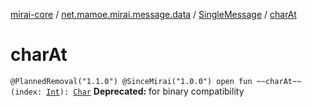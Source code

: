 [mirai-core](../../index.md) / [net.mamoe.mirai.message.data](../index.md) / [SingleMessage](index.md) / [charAt](./char-at.md)

# charAt

`@PlannedRemoval("1.1.0") @SinceMirai("1.0.0") open fun ~~charAt~~(index: `[`Int`](https://kotlinlang.org/api/latest/jvm/stdlib/kotlin/-int/index.html)`): `[`Char`](https://kotlinlang.org/api/latest/jvm/stdlib/kotlin/-char/index.html)
**Deprecated:** for binary compatibility

